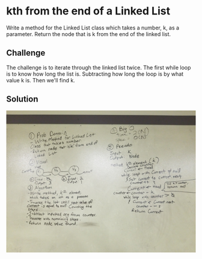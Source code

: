 # kth from the end of a Linked List
Write a method for the Linked List class which takes a number, k, as a parameter. 
Return the node that is k from the end of the linked list.

## Challenge
The challenge is to iterate through the linked list twice. The first while loop is to know how long the list is. Subtracting how long the loop is by what value k is. Then we'll find k.

## Solution
![Image](KthElement/asset/KthElement.jpg)